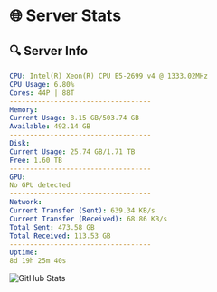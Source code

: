 # 🌐 Server Stats
## 🔍 Server Info
```yaml
CPU: Intel(R) Xeon(R) CPU E5-2699 v4 @ 1333.02MHz
CPU Usage: 6.80%
Cores: 44P | 88T
-----------------------------------
Memory:
Current Usage: 8.15 GB/503.74 GB
Available: 492.14 GB
-----------------------------------
Disk:
Current Usage: 25.74 GB/1.71 TB
Free: 1.60 TB
-----------------------------------
GPU:
No GPU detected
-----------------------------------
Network:
Current Transfer (Sent): 639.34 KB/s
Current Transfer (Received): 68.86 KB/s
Total Sent: 473.58 GB
Total Received: 113.53 GB
-----------------------------------
Uptime:
8d 19h 25m 40s
```
![GitHub Stats](https://img.shields.io/badge/Updated-2025-04-28_12:34:28-blue)